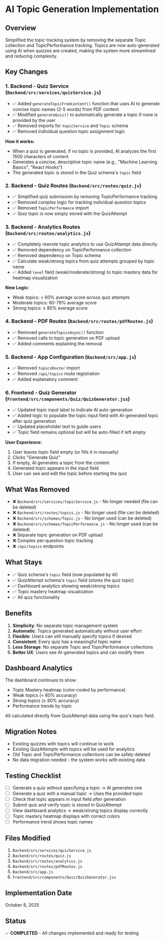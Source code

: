 # AI Topic Generation Implementation

## Overview
Simplified the topic tracking system by removing the separate Topic collection and TopicPerformance tracking. Topics are now auto-generated using AI when quizzes are created, making the system more streamlined and reducing complexity.

## Key Changes

### 1. **Backend - Quiz Service** (`Backend/src/services/quizService.js`)
- ✅ Added `generateTopicFromContent()` function that uses AI to generate concise topic names (2-5 words) from PDF content
- ✅ Modified `generateQuiz()` to automatically generate a topic if none is provided by the user
- ✅ Removed imports for `topicService` and `Topic` schema
- ✅ Removed individual question topic assignment logic

**How it works:**
- When a quiz is generated, if no topic is provided, AI analyzes the first 1500 characters of content
- Generates a concise, descriptive topic name (e.g., "Machine Learning Basics", "React Hooks")
- The generated topic is stored in the Quiz schema's `topic` field

### 2. **Backend - Quiz Routes** (`Backend/src/routes/quiz.js`)
- ✅ Simplified quiz submission by removing TopicPerformance tracking
- ✅ Removed complex logic for tracking individual question topics
- ✅ Removed `TopicPerformance` import
- ✅ Quiz topic is now simply stored with the QuizAttempt

### 3. **Backend - Analytics Routes** (`Backend/src/routes/analytics.js`)
- ✅ Completely rewrote topic analytics to use QuizAttempt data directly
- ✅ Removed dependency on TopicPerformance collection
- ✅ Removed dependency on Topic schema
- ✅ Calculate weak/strong topics from quiz attempts grouped by topic name
- ✅ Added `level` field (weak/moderate/strong) to topic mastery data for heatmap visualization

**New Logic:**
- Weak topics: < 60% average score across quiz attempts
- Moderate topics: 60-79% average score
- Strong topics: ≥ 80% average score

### 4. **Backend - PDF Routes** (`Backend/src/routes/pdfRoutes.js`)
- ✅ Removed `generateTopicsAsync()` function
- ✅ Removed calls to topic generation on PDF upload
- ✅ Added comments explaining the removal

### 5. **Backend - App Configuration** (`Backend/src/app.js`)
- ✅ Removed `topicsRouter` import
- ✅ Removed `/api/topics` route registration
- ✅ Added explanatory comment

### 6. **Frontend - Quiz Generator** (`Frontend/src/components/Quiz/QuizGenerator.jsx`)
- ✅ Updated topic input label to indicate AI auto-generation
- ✅ Added logic to populate the topic input field with AI-generated topic after quiz generation
- ✅ Updated placeholder text to guide users
- ✅ Topic field remains optional but will be auto-filled if left empty

**User Experience:**
1. User leaves topic field empty (or fills it in manually)
2. Clicks "Generate Quiz"
3. If empty, AI generates a topic from the content
4. Generated topic appears in the input field
5. User can see and edit the topic before starting the quiz

## What Was Removed
- ❌ `Backend/src/services/topicService.js` - No longer needed (file can be deleted)
- ❌ `Backend/src/routes/topics.js` - No longer used (file can be deleted)
- ❌ `Backend/src/schemas/Topic.js` - No longer used (can be deleted)
- ❌ `Backend/src/schemas/TopicPerformance.js` - No longer used (can be deleted)
- ❌ Separate topic generation on PDF upload
- ❌ Complex per-question topic tracking
- ❌ `/api/topics` endpoints

## What Stays
- ✅ Quiz schema's `topic` field (now populated by AI)
- ✅ QuizAttempt schema's `topic` field (stores the quiz topic)
- ✅ Dashboard analytics showing weak/strong topics
- ✅ Topic mastery heatmap visualization
- ✅ All quiz functionality

## Benefits
1. **Simplicity**: No separate topic management system
2. **Automatic**: Topics generated automatically without user effort
3. **Flexible**: Users can still manually specify topics if desired
4. **Consistent**: Every quiz has a meaningful topic name
5. **Less Storage**: No separate Topic and TopicPerformance collections
6. **Better UX**: Users see AI-generated topics and can modify them

## Dashboard Analytics
The dashboard continues to show:
- Topic Mastery heatmap (color-coded by performance)
- Weak topics (< 60% accuracy)
- Strong topics (≥ 80% accuracy)
- Performance trends by topic

All calculated directly from QuizAttempt data using the quiz's topic field.

## Migration Notes
- Existing quizzes with topics will continue to work
- Existing QuizAttempts with topics will be used for analytics
- Old Topic and TopicPerformance collections can be safely deleted
- No data migration needed - the system works with existing data

## Testing Checklist
- [ ] Generate a quiz without specifying a topic → AI generates one
- [ ] Generate a quiz with a manual topic → Uses the provided topic
- [ ] Check that topic appears in input field after generation
- [ ] Submit quiz and verify topic is stored in QuizAttempt
- [ ] View dashboard analytics → weak/strong topics display correctly
- [ ] Topic mastery heatmap displays with correct colors
- [ ] Performance trend shows topic names

## Files Modified
1. `Backend/src/services/quizService.js`
2. `Backend/src/routes/quiz.js`
3. `Backend/src/routes/analytics.js`
4. `Backend/src/routes/pdfRoutes.js`
5. `Backend/src/app.js`
6. `Frontend/src/components/Quiz/QuizGenerator.jsx`

## Implementation Date
October 8, 2025

## Status
✅ **COMPLETED** - All changes implemented and ready for testing
